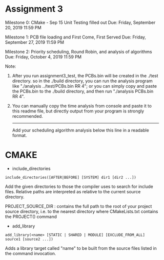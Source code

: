 # Assignment 3

Milestone 0: 
CMake - Sep 15
Unit Testing filled out 
Due: Friday, September 20, 2019 11:59 PM

Milestone 1: PCB file loading and First Come, First Served 
Due: Friday, September 27, 2019 11:59 PM

Milestone 2: Priority scheduling, Round Robin, and analysis of algorithms 
Due: Friday, October 4, 2019 11:59 PM

Note: 
1. After you run assignment3_test, the PCBs.bin will be created in the ./test directory.
   so in the ./build directory, you can run the analysis program like "./analysis ../test/PCBs.bin RR 4"; or you can simply copy and paste the PCBs.bin to the ./build directory, and then run "./analysis PCBs.bin RR 4".
     
2. You can manually copy the time analysis from console and paste it to this readme file, but directly output from your program is strongly recommended.     
    
    ---
    Add your scheduling algorithm analysis below this line in a readable format. 


# CMAKE

- include_directories

`include_directories([AFTER|BEFORE] [SYSTEM] dir1 [dir2 ...])`

Add the given directories to those the compiler uses to search for include files. Relative paths are interpreted as relative to the current source directory.

PROJECT_SOURCE_DIR : contains the full path to the root of your
project source directory, i.e. to the nearest directory where
CMakeLists.txt contains the PROJECT() command

- add_library

`add_library(<name> [STATIC | SHARED | MODULE] [EXCLUDE_FROM_ALL] source1 [source2 ...])`

Adds a library target called "name" to be built from the source files listed in the command invocation.



